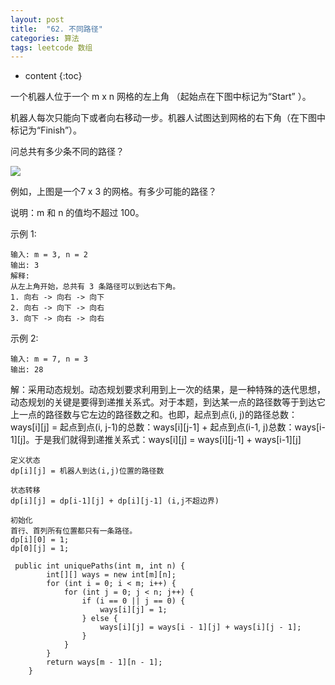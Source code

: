 ```yaml
---
layout: post
title:  "62. 不同路径"
categories: 算法
tags: leetcode 数组
---
```


* content
{:toc}


<!--more-->

一个机器人位于一个 m x n 网格的左上角 （起始点在下图中标记为“Start” ）。

机器人每次只能向下或者向右移动一步。机器人试图达到网格的右下角（在下图中标记为“Finish”）。

问总共有多少条不同的路径？

![](https://leetcode-cn.com/static/images/problemset/robot_maze.png)


例如，上图是一个7 x 3 的网格。有多少可能的路径？

说明：m 和 n 的值均不超过 100。

示例 1:

```
输入: m = 3, n = 2
输出: 3
解释:
从左上角开始，总共有 3 条路径可以到达右下角。
1. 向右 -> 向右 -> 向下
2. 向右 -> 向下 -> 向右
3. 向下 -> 向右 -> 向右
```

示例 2:

```
输入: m = 7, n = 3
输出: 28
```

解：采用动态规划。动态规划要求利用到上一次的结果，是一种特殊的迭代思想，动态规划的关键是要得到递推关系式。对于本题，到达某一点的路径数等于到达它上一点的路径数与它左边的路径数之和。也即，起点到点(i, j)的路径总数：ways[i][j] = 起点到点(i, j-1)的总数：ways[i][j-1] + 起点到点(i-1, j)总数：ways[i-1][j]。于是我们就得到递推关系式：ways[i][j] = ways[i][j-1] + ways[i-1][j]

```
定义状态
dp[i][j] = 机器人到达(i,j)位置的路径数

状态转移
dp[i][j] = dp[i-1][j] + dp[i][j-1] (i,j不超边界)

初始化
首行、首列所有位置都只有一条路径。
dp[i][0] = 1;
dp[0][j] = 1;
```

```
 public int uniquePaths(int m, int n) {
        int[][] ways = new int[m][n];
        for (int i = 0; i < m; i++) {
            for (int j = 0; j < n; j++) {
                if (i == 0 || j == 0) {
                    ways[i][j] = 1;
                } else {
                    ways[i][j] = ways[i - 1][j] + ways[i][j - 1];
                }
            }
        }
        return ways[m - 1][n - 1];
    }
```






